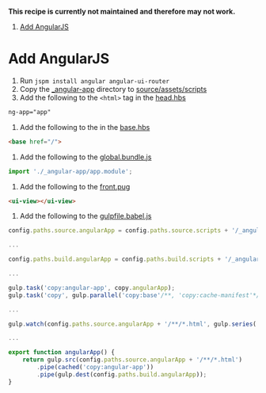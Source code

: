 **This recipe is currently not maintained and therefore may not work.**

1. [Add AngularJS](#add-angularjs)


# Add AngularJS

1. Run `jspm install angular angular-ui-router`
1. Copy the [_angular-app](./_angular-app) directory to [source/assets/scripts](./source/assets/scripts)
1. Add the following to the `<html>` tag in the [head.hbs](./source/_partials/base.pug#L14)

```html
ng-app="app"
```

1. Add the following to the [<head>](../../../source/_partials/base.hbs#L15) in the [base.hbs](../../../source/_partials/base.pug)

```html
<base href="/">
```

1. Add the following to the [global.bundle.js](../../../source/assets/scripts/global.bundle.js)

```javascript
import './_angular-app/app.module';
```

1. Add the following to the [front.pug](../../../source/_partials/templates/front.pug#L20)

```html
<ui-view></ui-view>
```

1. Add the following to the [gulpfile.babel.js](../../../gulpfile.babel.js)

```javascript
config.paths.source.angularApp = config.paths.source.scripts + '/_angular-app';

...

config.paths.build.angularApp = config.paths.build.scripts + '/_angular-app';

...

gulp.task('copy:angular-app', copy.angularApp);
gulp.task('copy', gulp.parallel('copy:base'/**, 'copy:cache-manifest'*/, 'copy:libraries', 'copy:angular-app'));

...

gulp.watch(config.paths.source.angularApp + '/**/*.html', gulp.series('copy:angular-app', browserSync.reload));

...

export function angularApp() {
    return gulp.src(config.paths.source.angularApp + '/**/*.html')
        .pipe(cached('copy:angular-app'))
        .pipe(gulp.dest(config.paths.build.angularApp));
}
```
